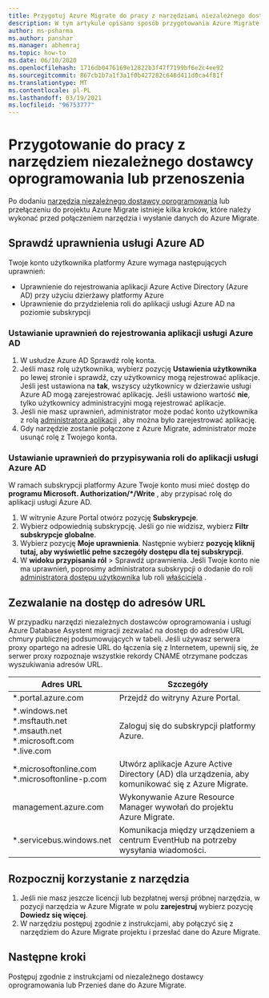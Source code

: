 ```yaml
---
title: Przygotuj Azure Migrate do pracy z narzędziami niezależnego dostawcy oprogramowania/przenoszenia
description: W tym artykule opisano sposób przygotowania Azure Migrate do pracy z narzędziem niezależnego dostawcy oprogramowania lub przenoszenia, a następnie rozpoczęcia korzystania z narzędzia.
author: ms-psharma
ms.author: panshar
ms.manager: abhemraj
ms.topic: how-to
ms.date: 06/10/2020
ms.openlocfilehash: 1716db0476169e12822b3f47f7199bf6e2c4ee92
ms.sourcegitcommit: 867cb1b7a1f3a1f0b427282c648d411d0ca4f81f
ms.translationtype: MT
ms.contentlocale: pl-PL
ms.lasthandoff: 03/19/2021
ms.locfileid: "96753777"
---
```

# <a name="prepare-to-work-with-an-isv-tool-or-movere"></a>Przygotowanie do pracy z narzędziem niezależnego dostawcy oprogramowania lub przenoszenia

Po dodaniu [narzędzia niezależnego dostawcy oprogramowania](migrate-services-overview.md#isv-integration) lub przełączeniu do projektu Azure Migrate istnieje kilka kroków, które należy wykonać przed połączeniem narzędzia i wysłanie danych do Azure Migrate. 

## <a name="check-azure-ad-permissions"></a>Sprawdź uprawnienia usługi Azure AD

Twoje konto użytkownika platformy Azure wymaga następujących uprawnień:

- Uprawnienie do rejestrowania aplikacji Azure Active Directory (Azure AD) przy użyciu dzierżawy platformy Azure
- Uprawnienie do przydzielenia roli do aplikacji usługi Azure AD na poziomie subskrypcji


### <a name="set-permissions-to-register-an-azure-ad-app"></a>Ustawianie uprawnień do rejestrowania aplikacji usługi Azure AD

1. W usłudze Azure AD Sprawdź rolę konta.
2. Jeśli masz rolę użytkownika, wybierz pozycję **Ustawienia użytkownika** po lewej stronie i sprawdź, czy użytkownicy mogą rejestrować aplikacje. Jeśli jest ustawiona na **tak**, wszyscy użytkownicy w dzierżawie usługi Azure AD mogą zarejestrować aplikację. Jeśli ustawiono wartość **nie**, tylko użytkownicy administracyjni mogą rejestrować aplikacje.   
3. Jeśli nie masz uprawnień, administrator może podać konto użytkownika z rolą [administratora aplikacji](../active-directory/roles/permissions-reference.md#application-administrator) , aby można było zarejestrować aplikację.
4. Gdy narzędzie zostanie połączone z Azure Migrate, administrator może usunąć rolę z Twojego konta.

### <a name="set-permissions-to-assign-a-role-to-an-azure-ad-app"></a>Ustawianie uprawnień do przypisywania roli do aplikacji usługi Azure AD
 
W ramach subskrypcji platformy Azure Twoje konto musi mieć dostęp do **programu Microsoft. Authorization/*/Write** , aby przypisać rolę do aplikacji usługi Azure AD. 

1. W witrynie Azure Portal otwórz pozycję **Subskrypcje**.
2. Wybierz odpowiednią subskrypcję. Jeśli go nie widzisz, wybierz **Filtr subskrypcje globalne**. 
3. Wybierz pozycję **Moje uprawnienia**. Następnie wybierz **pozycję kliknij tutaj, aby wyświetlić pełne szczegóły dostępu dla tej subskrypcji**.
4. W **widoku przypisania ról**  >  Sprawdź uprawnienia. Jeśli Twoje konto nie ma uprawnień, poprosimy administratora subskrypcji o dodanie do roli [administratora dostępu użytkownika](../role-based-access-control/built-in-roles.md#user-access-administrator) lub roli [właściciela](../role-based-access-control/built-in-roles.md#owner) .

## <a name="allow-access-to-urls"></a>Zezwalanie na dostęp do adresów URL

W przypadku narzędzi niezależnych dostawców oprogramowania i usługi Azure Database Asystent migracji zezwalać na dostęp do adresów URL chmury publicznej podsumowujących w tabeli. Jeśli używasz serwera proxy opartego na adresie URL do łączenia się z Internetem, upewnij się, że serwer proxy rozpoznaje wszystkie rekordy CNAME otrzymane podczas wyszukiwania adresów URL. 

**Adres URL** | **Szczegóły**
--- | ---
*.portal.azure.com  | Przejdź do witryny Azure Portal. 
*.windows.net<br/> *.msftauth.net<br/> *.msauth.net <br/> *.microsoft.com<br/> *.live.com   | Zaloguj się do subskrypcji platformy Azure. 
*.microsoftonline.com<br/> *.microsoftonline-p.com | Utwórz aplikacje Azure Active Directory (AD) dla urządzenia, aby komunikować się z Azure Migrate. 
management.azure.com | Wykonywanie Azure Resource Manager wywołań do projektu Azure Migrate.
*.servicebus.windows.net | Komunikacja między urządzeniem a centrum EventHub na potrzeby wysyłania wiadomości.


## <a name="start-using-the-tool"></a>Rozpocznij korzystanie z narzędzia

1. Jeśli nie masz jeszcze licencji lub bezpłatnej wersji próbnej narzędzia, w pozycji narzędzia w Azure Migrate w polu **zarejestruj** wybierz pozycję **Dowiedz się więcej**.
2. W narzędziu postępuj zgodnie z instrukcjami, aby połączyć się z narzędziem do Azure Migrate projektu i przesłać dane do Azure Migrate.

## <a name="next-steps"></a>Następne kroki

Postępuj zgodnie z instrukcjami od niezależnego dostawcy oprogramowania lub Przenieś dane do Azure Migrate.

   
